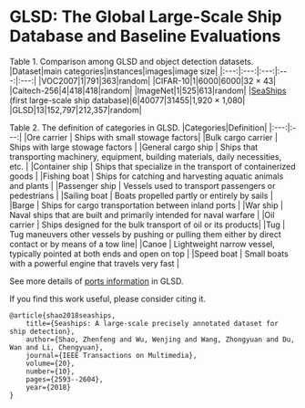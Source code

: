 # GLSD: The Global Large-Scale Ship Database and Baseline Evaluations

Table 1. Comparison among GLSD and object detection datasets. 
|Dataset|main categories|instances|images|image size|
|:---:|:---:|:---:|:---:|:---:|
|VOC2007|1|791|363|random|
|CIFAR-10|1|6000|6000|32 × 43|
|Caitech-256|4|418|418|random|
|ImageNet|1|525|613|random|
|[SeaShips](http://www.lmars.whu.edu.cn/prof_web/shaozhenfeng/datasets/SeaShips(7000).zip) (first large-scale ship database)|6|40077|31455|1,920 × 1,080|
|GLSD|13|152,797|212,357|random|

Table 2. The definition of categories in GLSD. 
|Categories|Definition|
|:---:|:---:|
|Ore carrier | Ships with small stowage factors|
|Bulk cargo carrier | Ships with large stowage factors |
|General cargo ship | Ships that transporting machinery, equipment, building materials, daily necessities, etc. |
|Container ship | Ships that specialize in the transport of containerized goods |
|Fishing boat | Ships for catching and harvesting aquatic animals and plants |
|Passenger ship | Vessels used to transport passengers or pedestrians |
|Sailing boat | Boats propelled partly or entirely by sails |
|Barge | Ships for cargo transportation between inland ports |
|War ship | Naval ships that are built and primarily intended for naval warfare |
|Oil carrier | Ships designed for the bulk transport of oil or its products|
|Tug | Tug maneuvers other vessels by pushing or pulling them either by direct contact or by means of a tow line|
|Canoe | Lightweight narrow vessel, typically pointed at both ends and open on top |
|Speed boat | Small boats with a powerful engine that travels very fast  |

See more details of [ports information](https://github.com/jiaming-wang/GLSD/blob/master/Ports%20list.md) in GLSD.

If you find this work useful, please consider citing it.
```
@article{shao2018seaships,
	title={Seaships: A large-scale precisely annotated dataset for ship detection},
	author={Shao, Zhenfeng and Wu, Wenjing and Wang, Zhongyuan and Du, Wan and Li, Chengyuan},
	journal={IEEE Transactions on Multimedia},
	volume={20},
	number={10},
	pages={2593--2604},
	year={2018}
}
```
